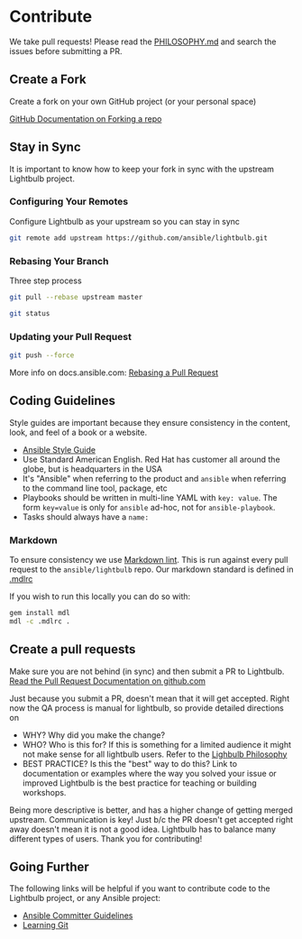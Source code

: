 # Contribute

We take pull requests!  Please read the [PHILOSOPHY.md](PHILOSOPHY.md) and search the issues before submitting a PR.

## Create a Fork

Create a fork on your own GitHub project (or your personal space)

[GitHub Documentation on Forking a repo](https://help.github.com/articles/fork-a-repo/)

## Stay in Sync

It is important to know how to keep your fork in sync with the upstream Lightbulb project.

### Configuring Your Remotes

Configure Lightbulb as your upstream so you can stay in sync

```bash
git remote add upstream https://github.com/ansible/lightbulb.git
```

### Rebasing Your Branch

Three step process

```bash
git pull --rebase upstream master
```

```bash
git status
```

### Updating your Pull Request

```bash
git push --force
```

More info on docs.ansible.com: [Rebasing a Pull Request](http://docs.ansible.com/ansible/latest/dev_guide/developing_rebasing.html)

## Coding Guidelines

Style guides are important because they ensure consistency in the content, look, and feel of a book or a website.

* [Ansible Style Guide](http://docs.ansible.com/ansible/latest/dev_guide/style_guide/)
* Use Standard American English. Red Hat has customer all around the globe, but is headquarters in the USA
* It's "Ansible" when referring to the product and ``ansible`` when referring to the command  line tool, package, etc
* Playbooks should be written in multi-line YAML with ``key: value``. The form ``key=value`` is only for ``ansible`` ad-hoc, not for ``ansible-playbook``.
* Tasks should always have a ``name:``

### Markdown

To ensure consistency we use [Markdown lint](https://github.com/markdownlint/markdownlint). This is run against every pull request to the ``ansible/lightbulb`` repo. Our markdown standard is defined in [.mdlrc](.mdlrc)

If you wish to run this locally you can do so with:

```bash
gem install mdl
mdl -c .mdlrc .
```

## Create a pull requests

Make sure you are not behind (in sync) and then submit a PR to Lightbulb. [Read the Pull Request Documentation on github.com](https://help.github.com/articles/creating-a-pull-request/)

Just because you submit a PR, doesn't mean that it will get accepted.  Right now the QA process is manual for lightbulb, so provide detailed directions on

* WHY? Why did you make the change?
* WHO? Who is this for?  If this is something for a limited audience it might not make sense for all lightbulb users.  Refer to the [Lighbulb Philosophy](PHILOSOPHY.md)
* BEST PRACTICE?  Is this the "best" way to do this?  Link to documentation or examples where the way you solved your issue or improved Lightbulb is the best practice for teaching or building workshops.

Being more descriptive is better, and has a higher change of getting merged upstream.  Communication is key!  Just b/c the PR doesn't get accepted right away doesn't mean it is not a good idea.  Lightbulb has to balance many different types of users.  Thank you for contributing!

## Going Further

The following links will be helpful if you want to contribute code to the Lightbulb project, or any Ansible project:

* [Ansible Committer Guidelines](http://docs.ansible.com/ansible/latest/committer_guidelines.html)
* [Learning Git](https://git-scm.com/book/en/v2)
